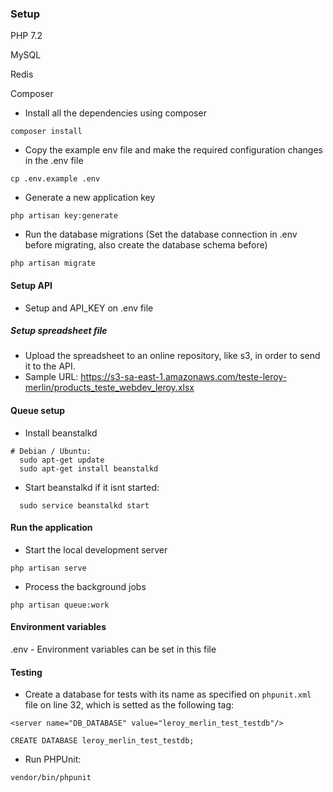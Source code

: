 ### Setup

PHP 7.2

MySQL

Redis

Composer


- Install all the dependencies using composer
```
composer install
```

- Copy the example env file and make the required configuration changes in the .env file

```
cp .env.example .env
```

- Generate a new application key
```
php artisan key:generate
```

- Run the database migrations (Set the database connection in .env before migrating, also create the database schema before)
```
php artisan migrate
```

#### Setup API

- Setup and API_KEY on .env file

##### Setup spreadsheet file
- Upload the spreadsheet to an online repository, like s3, in order to send it to the API.
- Sample URL: https://s3-sa-east-1.amazonaws.com/teste-leroy-merlin/products_teste_webdev_leroy.xlsx

#### Queue setup

- Install beanstalkd
```
# Debian / Ubuntu:
  sudo apt-get update
  sudo apt-get install beanstalkd
```

- Start beanstalkd if it isnt started:
```
  sudo service beanstalkd start
```

#### Run the application

- Start the local development server
```
php artisan serve
```

- Process the background jobs
```
php artisan queue:work
```

#### Environment variables

.env - Environment variables can be set in this file

#### Testing

- Create a database for tests with its name as specified on `phpunit.xml` file on line 32, which is setted as the following tag:
```
<server name="DB_DATABASE" value="leroy_merlin_test_testdb"/>
```

```
CREATE DATABASE leroy_merlin_test_testdb;
```

- Run PHPUnit:
```
vendor/bin/phpunit
```
